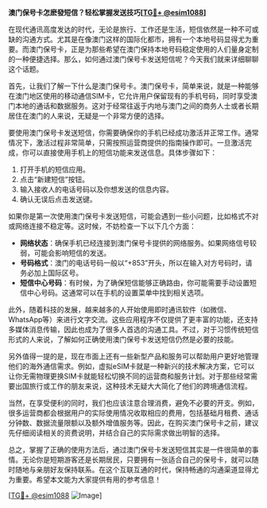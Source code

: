 **澳门保号卡怎麽發短信？轻松掌握发送技巧[[TG💪+ @esim1088](https://t.me/s/esim1088)]**

在现代通讯高度发达的时代，无论是旅行、工作还是生活，短信依然是一种不可或缺的沟通方式。尤其是在像澳门这样的国际化都市，拥有一个本地号码显得尤为重要。而澳门保号卡，正是为那些希望在澳门保持本地号码稳定使用的人们量身定制的一种便捷选择。那么，如何通过澳门保号卡发送短信呢？今天我们就来详细聊聊这个话题。

首先，让我们了解一下什么是澳门保号卡。澳门保号卡，简单来说，就是一种能够在澳门地区使用的移动通信SIM卡，它允许用户保留现有的手机号码，同时享受澳门本地的通话和数据服务。这对于经常往返于内地与澳门之间的商务人士或者长期居住在澳门的人来说，无疑是一个非常方便的选择。

要使用澳门保号卡发送短信，你需要确保你的手机已经成功激活并正常工作。通常情况下，激活过程非常简单，只需按照运营商提供的指南操作即可。一旦激活完成，你可以直接使用手机上的短信功能来发送信息。具体步骤如下：

1. 打开手机的短信应用。
2. 点击“新建短信”按钮。
3. 输入接收人的电话号码以及你想发送的信息内容。
4. 确认无误后点击发送键。

如果你是第一次使用澳门保号卡发送短信，可能会遇到一些小问题，比如格式不对或网络连接不稳定等。这时候，不妨检查一下以下几个方面：

- **网络状态**：确保手机已经连接到澳门保号卡提供的网络服务。如果网络信号较弱，可能会影响短信的发送。
- **号码格式**：澳门的电话号码一般以“+853”开头，所以在输入对方号码时，请务必加上国际区号。
- **短信中心号码**：有时候，为了确保短信能够正确路由，你可能需要手动设置短信中心号码。这通常可以在手机的设置菜单中找到相关选项。

此外，随着科技的发展，越来越多的人开始使用即时通讯软件（如微信、WhatsApp等）来进行文字交流。这些应用程序不仅提供了更丰富的功能，还支持多媒体消息传输，因此也成为了很多人首选的沟通工具。不过，对于习惯传统短信形式的人来说，了解如何正确使用澳门保号卡发送短信仍然是必要的技能。

另外值得一提的是，现在市面上还有一些新型产品和服务可以帮助用户更好地管理他们的海外通信需求。例如，虚拟eSIM卡就是一种新兴的技术解决方案，它可以让你无需物理更换SIM卡就能轻松切换不同的运营商和服务计划。对于那些经常需要出国旅行或工作的朋友来说，这种技术无疑大大简化了他们的跨境通信流程。

当然，在享受便利的同时，我们也应该注意合理消费，避免不必要的开支。例如，很多运营商都会根据用户的实际使用情况收取相应的费用，包括基础月租费、通话分钟数、数据流量限额以及额外增值服务等。因此，在购买澳门保号卡之前，建议先仔细阅读相关的资费说明，并结合自己的实际需求做出明智的选择。

总之，掌握了正确的使用方法后，通过澳门保号卡发送短信其实是一件很简单的事情。无论你是短期游客还是长期居民，只要拥有一张适合自己的保号卡，就可以随时随地与亲朋好友保持联系。在这个互联互通的时代，保持畅通的沟通渠道显得尤为重要。希望本文能为大家提供有用的参考信息！

[[TG💪+ @esim1088](https://t.me/s/esim1088) ![Image](https://i.postimg.cc/4NQfJmqS/Snipaste-2025-05-13-00-14-12.png)]